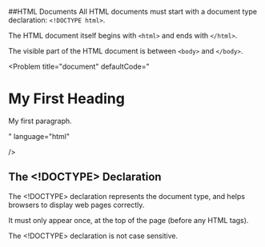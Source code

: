 ##HTML Documents
All HTML documents must start with a document type declaration: `<!DOCTYPE html>`.

The HTML document itself begins with `<html>` and ends with `</html>`.

The visible part of the HTML document is between `<body>` and `</body>`.


<Problem
    title="document"
    defaultCode="
<!DOCTYPE html>
<html>
<body>

<h1>My First Heading</h1>
<p>My first paragraph.</p>

</body>
</html>
    "
    language="html"

/> 

## The <!DOCTYPE> Declaration
The <!DOCTYPE> declaration represents the document type, and helps browsers to display web pages correctly.

It must only appear once, at the top of the page (before any HTML tags).

The <!DOCTYPE> declaration is not case sensitive.